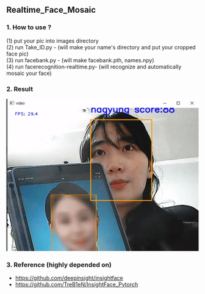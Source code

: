 ## Realtime_Face_Mosaic

### 1. How to use ?

(1) put your pic into images directory <br>
(2) run Take_ID.py - (will make your name's directory and put your cropped face pic)<br>
(3) run facebank.py - (will make facebank.pth, names.npy) <br>
(4) run facerecognition-realtime.py- (will recognize and automatically mosaic your face) <br>

### 2. Result
![img_1.png](img_1.png)

### 3. Reference (highly depended on)

* https://github.com/deepinsight/insightface
* https://github.com/TreB1eN/InsightFace_Pytorch

